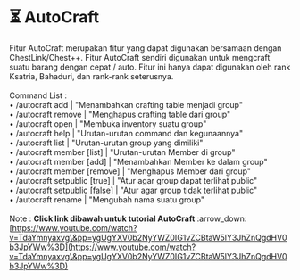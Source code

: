 # ⏳ AutoCraft

Fitur AutoCraft merupakan fitur yang dapat digunakan bersamaan dengan ChestLink/Chest++. Fitur AutoCraft sendiri digunakan untuk mengcraft suatu barang dengan cepat / auto. Fitur ini hanya dapat digunakan oleh rank Ksatria, Bahaduri, dan rank-rank seterusnya.\
\
Command List : \
&#x20;• /autocraft add | "Menambahkan crafting table menjadi group"\
&#x20;• /autocraft remove | "Menghapus crafting table dari group"\
&#x20;• /autocraft open | "Membuka inventory suatu group"\
&#x20;• /autocraft help | "Urutan-urutan command dan kegunaannya"\
&#x20;• /autocraft list | "Urutan-urutan group yang dimiliki"\
&#x20;• /autocraft member \[list] | "Urutan-urutan Member di group"\
&#x20;• /autocraft member \[add] | "Menambahkan Member ke dalam group"\
&#x20;• /autocraft member \[remove] | "Menghapus Member dari group"\
&#x20;• /autocraft setpublic \[true] | "Atur agar group dapat terlihat public"\
&#x20;• /autocraft setpublic \[false] | "Atur agar group tidak terlihat public"\
&#x20;• /autocraft rename | "Mengubah nama suatu group"\
\
Note : **Click link dibawah untuk tutorial AutoCraft** :arrow\_down:\
[https://www.youtube.com/watch?v=TdaYmnyaxvg\&pp=ygUgYXV0b2NyYWZ0IG1vZCBtaW5lY3JhZnQgdHV0b3JpYWw%3D](https://www.youtube.com/watch?v=TdaYmnyaxvg\&pp=ygUgYXV0b2NyYWZ0IG1vZCBtaW5lY3JhZnQgdHV0b3JpYWw%3D)
